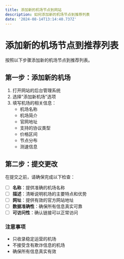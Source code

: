 ```yaml
---
title: 添加新的机场节点到网站
description: 如何添加新的机场节点到推荐列表
date: '2024-08-14T13:14:40.737Z'
---
```


# 添加新的机场节点到推荐列表

按照以下步骤添加新的机场节点到推荐列表。

## 第一步：添加新的机场

1. 打开网站的后台管理系统
2. 选择"添加新机场"选项
3. 填写机场的相关信息：
   - 机场名称
   - 机场简介
   - 官网地址
   - 支持的协议类型
   - 价格区间
   - 节点分布
   - 测速信息

## 第二步：提交更改

在提交之前，请确保完成以下检查：

- [ ] **名称**：提供准确的机场名称
- [ ] **描述**：清晰说明机场的主要特点和优势
- [ ] **网址**：提供有效的官方网站地址
- [ ] **数据准确性**：确保所有信息真实可靠
- [ ] **可访问性**：确认链接可以正常访问

### 注意事项
- 只收录稳定运营的机场
- 不接受含有欺诈信息的机场
- 确保所有信息真实有效
